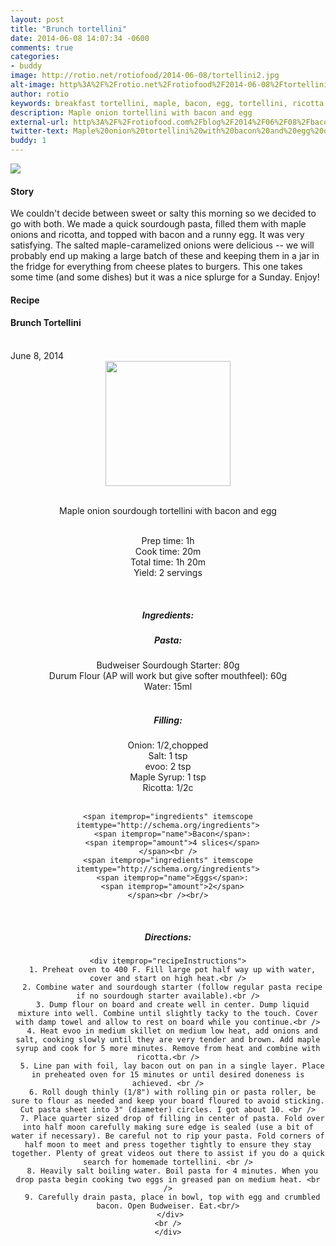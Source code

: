 ```yaml
---
layout: post
title: "Brunch tortellini"
date: 2014-06-08 14:07:34 -0600
comments: true
categories: 
- buddy
image: http://rotio.net/rotiofood/2014-06-08/tortellini2.jpg
alt-image: http%3A%2F%2Frotio.net%2Frotiofood%2F2014-06-08%2Ftortellini2.jpg
author: rotio
keywords: breakfast tortellini, maple, bacon, egg, tortellini, ricotta
description: Maple onion tortellini with bacon and egg
external-url: http%3A%2F%2Frotiofood.com%2Fblog%2F2014%2F06%2F08%2Fbacon-egg-tortellini%2F
twitter-text: Maple%20onion%20tortellini%20with%20bacon%20and%20egg%20on%20%23rotiofood
buddy: 1
---
```

<!-- more -->
<img src="http://rotio.net/rotiofood/2014-06-08/tortellini2.jpg" />
<a href="https://plus.google.com/107103100819027957630?rel=author" style="display:none">{{page.author }}</a>

<h4>Story</b> </h4>
 <div>
	<p>We couldn't decide between sweet or salty this morning so we decided to go with both. We made a quick sourdough pasta, filled them with maple onions and ricotta, and topped with bacon and a runny egg. It was very satisfying. The salted maple-caramelized onions were delicious -- we will probably end up making a large batch of these and keeping them in a jar in the fridge for everything from cheese plates to burgers. This one takes some time (and some dishes) but it was a nice splurge for a Sunday. Enjoy!</p>  
  </div>
<h4>Recipe</b> </h4> 
  <div itemscope itemtype="http://schema.org/Recipe" >
  <h4 itemprop="name">Brunch Tortellini</h4>
  
  <br />
    June 8, 2014
<center>
  <img itemprop="image" width="200px"  src="http://rotio.net/rotiofood/2014-06-08/tortellini_small.jpg" />
  
  <br /><span itemprop="description">Maple onion sourdough tortellini with bacon and egg</span><br />

  <br />Prep time: <time datetime="PT1H0M" itemprop="prepTime">1h</time>
  <br />Cook time: <time datetime="PT0H20M" itemprop="cookTime">20m</time>
  <br />Total time: <time datetime="PT1H20M" itemprop="totalTime">1h 20m</time>
  <br />Yield: <span itemprop="recipeYield">2 servings</span>
  
  <br />
  
 <h5>Ingredients:</h5>
	<h5>Pasta:</h5>
    <span itemprop="ingredients" itemscope itemtype="http://schema.org/ingredients">
      <span itemprop="name">Budweiser Sourdough Starter</span>: 
      <span itemprop="amount">80g</span>
    </span><br />
	<span itemprop="ingredients" itemscope itemtype="http://schema.org/ingredients">
      <span itemprop="name">Durum Flour</span> (AP will work but give softer mouthfeel): 
      <span itemprop="amount">60g</span>
    </span><br />
    <span itemprop="ingredients" itemscope itemtype="http://schema.org/ingredients">
      <span itemprop="name">Water</span>:
      <span itemprop="amount">15ml</span>
    </span><br /><br/>
	<h5>Filling:</h5>
	<span itemprop="ingredients" itemscope itemtype="http://schema.org/ingredients">
      <span itemprop="name">Onion</span>:
      <span itemprop="amount">1/2</span>,chopped
    </span><br />
	<span itemprop="ingredients" itemscope itemtype="http://schema.org/ingredients">
      <span itemprop="name">Salt</span>:
      <span itemprop="amount">1 tsp</span>
    </span><br />
	<span itemprop="ingredients" itemscope itemtype="http://schema.org/ingredients">
      <span itemprop="name">evoo</span>:
      <span itemprop="amount">2 tsp</span>
    </span><br />
	<span itemprop="ingredients" itemscope itemtype="http://schema.org/ingredients">
      <span itemprop="name">Maple Syrup</span>:
      <span itemprop="amount">1 tsp</span>
    </span><br />
	<span itemprop="ingredients" itemscope itemtype="http://schema.org/ingredients">
      <span itemprop="name">Ricotta</span>:
      <span itemprop="amount">1/2c</span>
    </span><br /><br/>
	
	<span itemprop="ingredients" itemscope itemtype="http://schema.org/ingredients">
      <span itemprop="name">Bacon</span>:
      <span itemprop="amount">4 slices</span>
    </span><br />
	<span itemprop="ingredients" itemscope itemtype="http://schema.org/ingredients">
      <span itemprop="name">Eggs</span>:
      <span itemprop="amount">2</span>
    </span><br /><br/>

	
  <br /><h5>Directions:</h5>
	
    <div itemprop="recipeInstructions">
	  1. Preheat oven to 400 F. Fill large pot half way up with water, cover and start on high heat.<br />
	  2. Combine water and sourdough starter (follow regular pasta recipe if no sourdough starter available).<br />
	  3. Dump flour on board and create well in center. Dump liquid mixture into well. Combine until slightly tacky to the touch. Cover with damp towel and allow to rest on board while you continue.<br />
	  4. Heat evoo in medium skillet on medium low heat, add onions and salt, cooking slowly until they are very tender and brown. Add maple syrup and cook for 5 more minutes. Remove from heat and combine with ricotta.<br />
	  5. Line pan with foil, lay bacon out on pan in a single layer. Place in preheated oven for 15 minutes or until desired doneness is achieved. <br />
	  6. Roll dough thinly (1/8") with rolling pin or pasta roller, be sure to flour as needed and keep your board floured to avoid sticking. Cut pasta sheet into 3" (diameter) circles. I got about 10. <br />
	  7. Place quarter sized drop of filling in center of pasta. Fold over into half moon carefully making sure edge is sealed (use a bit of water if necessary). Be careful not to rip your pasta. Fold corners of half moon to meet and press together tightly to ensure they stay together. Plenty of great videos out there to assist if you do a quick search for homemade tortellini. <br />
	  8. Heavily salt boiling water. Boil pasta for 4 minutes. When you drop pasta begin cooking two eggs in greased pan on medium heat. <br />
	  9. Carefully drain pasta, place in bowl, top with egg and crumbled bacon. Open Budweiser. Eat.<br/>
	 </div>
	<br />
	</div>



